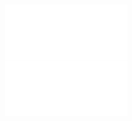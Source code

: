 
![](https://raw.githubusercontent.com/Fcx-ld/Blog/main/img.png)
![](https://raw.githubusercontent.com/Fcx-ld/Blog/main/img.png)
